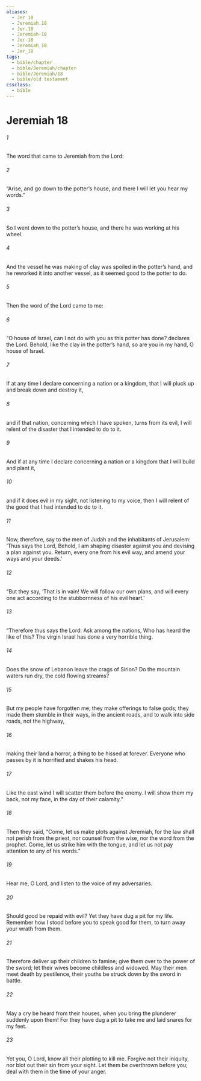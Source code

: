 ```yaml
---
aliases:
  - Jer 18
  - Jeremiah.18
  - Jer.18
  - Jeremiah-18
  - Jer-18
  - Jeremiah_18
  - Jer_18
tags:
  - bible/chapter
  - bible/Jeremiah/chapter
  - bible/Jeremiah/18
  - bible/old testament
cssclass:
  - bible
---
```


# Jeremiah 18

###### 1
The word that came to Jeremiah from the Lord:
###### 2
“Arise, and go down to the potter’s house, and there I will let you hear my words.”
###### 3
So I went down to the potter’s house, and there he was working at his wheel.
###### 4
And the vessel he was making of clay was spoiled in the potter’s hand, and he reworked it into another vessel, as it seemed good to the potter to do.
###### 5
Then the word of the Lord came to me:
###### 6
“O house of Israel, can I not do with you as this potter has done? declares the Lord. Behold, like the clay in the potter’s hand, so are you in my hand, O house of Israel.
###### 7
If at any time I declare concerning a nation or a kingdom, that I will pluck up and break down and destroy it,
###### 8
and if that nation, concerning which I have spoken, turns from its evil, I will relent of the disaster that I intended to do to it.
###### 9
And if at any time I declare concerning a nation or a kingdom that I will build and plant it,
###### 10
and if it does evil in my sight, not listening to my voice, then I will relent of the good that I had intended to do to it.
###### 11
Now, therefore, say to the men of Judah and the inhabitants of Jerusalem: ‘Thus says the Lord, Behold, I am shaping disaster against you and devising a plan against you. Return, every one from his evil way, and amend your ways and your deeds.’
###### 12
“But they say, ‘That is in vain! We will follow our own plans, and will every one act according to the stubbornness of his evil heart.’
###### 13
“Therefore thus says the Lord:   Ask among the nations, Who has heard the like of this? The virgin Israel has done a very horrible thing.
###### 14
Does the snow of Lebanon leave the crags of Sirion? Do the mountain waters run dry, the cold flowing streams?
###### 15
But my people have forgotten me; they make offerings to false gods; they made them stumble in their ways,   in the ancient roads, and to walk into side roads,   not the highway,
###### 16
making their land a horror, a thing to be hissed at forever.   Everyone who passes by it is horrified   and shakes his head.
###### 17
Like the east wind I will scatter them before the enemy.   I will show them my back, not my face, in the day of their calamity.”
###### 18
Then they said, “Come, let us make plots against Jeremiah, for the law shall not perish from the priest, nor counsel from the wise, nor the word from the prophet. Come, let us strike him with the tongue, and let us not pay attention to any of his words.”
###### 19
Hear me, O Lord, and listen to the voice of my adversaries.
###### 20
Should good be repaid with evil? Yet they have dug a pit for my life.   Remember how I stood before you to speak good for them, to turn away your wrath from them.
###### 21
Therefore deliver up their children to famine; give them over to the power of the sword; let their wives become childless and widowed. May their men meet death by pestilence, their youths be struck down by the sword in battle.
###### 22
May a cry be heard from their houses, when you bring the plunderer suddenly upon them! For they have dug a pit to take me   and laid snares for my feet.
###### 23
Yet you, O Lord, know all their plotting to kill me.   Forgive not their iniquity, nor blot out their sin from your sight. Let them be overthrown before you; deal with them in the time of your anger.


